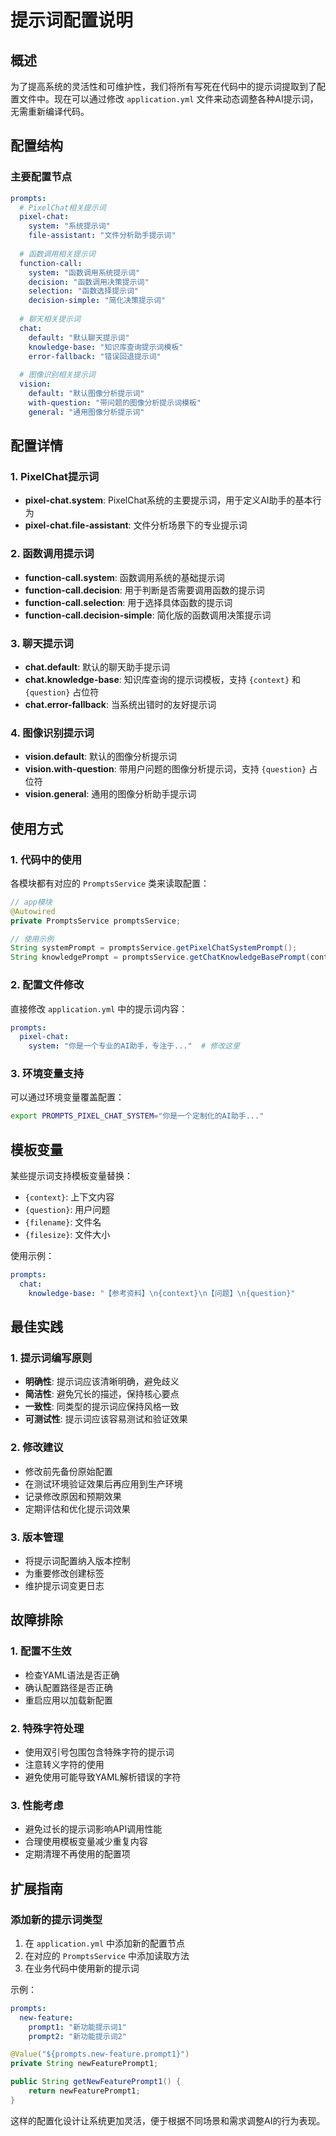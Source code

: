 # 提示词配置说明

## 概述

为了提高系统的灵活性和可维护性，我们将所有写死在代码中的提示词提取到了配置文件中。现在可以通过修改 `application.yml` 文件来动态调整各种AI提示词，无需重新编译代码。

## 配置结构

### 主要配置节点

```yaml
prompts:
  # PixelChat相关提示词
  pixel-chat:
    system: "系统提示词"
    file-assistant: "文件分析助手提示词"
  
  # 函数调用相关提示词
  function-call:
    system: "函数调用系统提示词"
    decision: "函数调用决策提示词"
    selection: "函数选择提示词"
    decision-simple: "简化决策提示词"
  
  # 聊天相关提示词
  chat:
    default: "默认聊天提示词"
    knowledge-base: "知识库查询提示词模板"
    error-fallback: "错误回退提示词"
  
  # 图像识别相关提示词
  vision:
    default: "默认图像分析提示词"
    with-question: "带问题的图像分析提示词模板"
    general: "通用图像分析提示词"
```

## 配置详情

### 1. PixelChat提示词

- **pixel-chat.system**: PixelChat系统的主要提示词，用于定义AI助手的基本行为
- **pixel-chat.file-assistant**: 文件分析场景下的专业提示词

### 2. 函数调用提示词

- **function-call.system**: 函数调用系统的基础提示词
- **function-call.decision**: 用于判断是否需要调用函数的提示词
- **function-call.selection**: 用于选择具体函数的提示词
- **function-call.decision-simple**: 简化版的函数调用决策提示词

### 3. 聊天提示词

- **chat.default**: 默认的聊天助手提示词
- **chat.knowledge-base**: 知识库查询的提示词模板，支持 `{context}` 和 `{question}` 占位符
- **chat.error-fallback**: 当系统出错时的友好提示词

### 4. 图像识别提示词

- **vision.default**: 默认的图像分析提示词
- **vision.with-question**: 带用户问题的图像分析提示词，支持 `{question}` 占位符
- **vision.general**: 通用的图像分析助手提示词

## 使用方式

### 1. 代码中的使用

各模块都有对应的 `PromptsService` 类来读取配置：

```java
// app模块
@Autowired
private PromptsService promptsService;

// 使用示例
String systemPrompt = promptsService.getPixelChatSystemPrompt();
String knowledgePrompt = promptsService.getChatKnowledgeBasePrompt(context, question);
```

### 2. 配置文件修改

直接修改 `application.yml` 中的提示词内容：

```yaml
prompts:
  pixel-chat:
    system: "你是一个专业的AI助手，专注于..."  # 修改这里
```

### 3. 环境变量支持

可以通过环境变量覆盖配置：

```bash
export PROMPTS_PIXEL_CHAT_SYSTEM="你是一个定制化的AI助手..."
```

## 模板变量

某些提示词支持模板变量替换：

- `{context}`: 上下文内容
- `{question}`: 用户问题
- `{filename}`: 文件名
- `{filesize}`: 文件大小

使用示例：
```yaml
prompts:
  chat:
    knowledge-base: "【参考资料】\n{context}\n【问题】\n{question}"
```

## 最佳实践

### 1. 提示词编写原则

- **明确性**: 提示词应该清晰明确，避免歧义
- **简洁性**: 避免冗长的描述，保持核心要点
- **一致性**: 同类型的提示词应保持风格一致
- **可测试性**: 提示词应该容易测试和验证效果

### 2. 修改建议

- 修改前先备份原始配置
- 在测试环境验证效果后再应用到生产环境
- 记录修改原因和预期效果
- 定期评估和优化提示词效果

### 3. 版本管理

- 将提示词配置纳入版本控制
- 为重要修改创建标签
- 维护提示词变更日志

## 故障排除

### 1. 配置不生效

- 检查YAML语法是否正确
- 确认配置路径是否正确
- 重启应用以加载新配置

### 2. 特殊字符处理

- 使用双引号包围包含特殊字符的提示词
- 注意转义字符的使用
- 避免使用可能导致YAML解析错误的字符

### 3. 性能考虑

- 避免过长的提示词影响API调用性能
- 合理使用模板变量减少重复内容
- 定期清理不再使用的配置项

## 扩展指南

### 添加新的提示词类型

1. 在 `application.yml` 中添加新的配置节点
2. 在对应的 `PromptsService` 中添加读取方法
3. 在业务代码中使用新的提示词

示例：
```yaml
prompts:
  new-feature:
    prompt1: "新功能提示词1"
    prompt2: "新功能提示词2"
```

```java
@Value("${prompts.new-feature.prompt1}")
private String newFeaturePrompt1;

public String getNewFeaturePrompt1() {
    return newFeaturePrompt1;
}
```

这样的配置化设计让系统更加灵活，便于根据不同场景和需求调整AI的行为表现。 